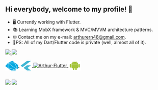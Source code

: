 ## Hi everybody, welcome to my profile! 👋


- 🖥 Currently working with Flutter.
- 📚 Learning MobX framework & MVC/MVVM architecture patterns.
- ✉ Contact me on my e-mail: arthurern48@gmail.com.
- 📜PS: All of my Dart/Flutter code is private (well, almost all of it).

<div>
  <a href="https://github.com/arthurern">
  <img height="180em" src="https://github-readme-stats.vercel.app/api?username=arthurern&show_icons=true&theme=dracula&include_all_commits=true&count_private=true"/>
  <img height="180em" src="https://github-readme-stats.vercel.app/api/top-langs/?username=arthurern&layout=compact&langs_count=7&theme=dracula"/>
</div>
<div style="display: inline_block"><br>
  <img align="center" alt="Arthur-Flutter" height="30" width="40" src="https://raw.githubusercontent.com/devicons/devicon/master/icons/dart/dart-plain.svg">
  <img align="center" alt="Arthur-Flutter" height="30" width="40" src="https://raw.githubusercontent.com/devicons/devicon/master/icons/flutter/flutter-plain.svg">
  <img align="center" alt="Arthur-Flutter" height="30" width="40" src="https://github.com/gilbarbara/logos/blob/master/logos/mobx.svg">
  <img align="center" alt="Arthur-Flutter" height="30" width="40" src="https://raw.githubusercontent.com/devicons/devicon/master/icons/android/android-plain.svg">
</div>
  
  ##
  
<div> 
  <a href="https://www.twitch.tv/nozuseenpai" target="_blank"><img src="https://img.shields.io/badge/Twitch-9146FF?style=for-the-badge&logo=twitch&logoColor=white" target="_blank"></a>
  <a href="https://www.instagram.com/arthurnozu/" target="_blank"><img src="https://img.shields.io/badge/Instagram-E4405F?style=for-the-badge&logo=instagram&logoColor=white" target="_blank"></a>
 
</div>


